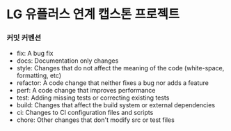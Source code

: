 # LG 유플러스 연계 캡스톤 프로젝트

### 커밋 커벤션

- fix: A bug fix
- docs: Documentation only changes
- style: Changes that do not affect the meaning of the code (white-space, formatting, etc)
- refactor: A code change that neither fixes a bug nor adds a feature
- perf: A code change that improves performance
- test: Adding missing tests or correcting existing tests
- build: Changes that affect the build system or external dependencies
- ci: Changes to CI configuration files and scripts
- chore: Other changes that don't modify src or test files
